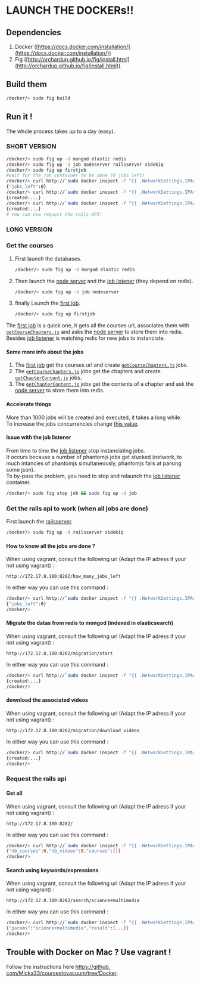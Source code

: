 # LAUNCH THE DOCKERs!!

## Dependencies

1. Docker ([https://docs.docker.com/installation/](https://docs.docker.com/installation/))
2. Fig ([http://orchardup.github.io/fig/install.html](http://orchardup.github.io/fig/install.html))

## Build them

```bash
/docker/> sudo fig build
```

## Run it !

The whole process takes up to a day (easy).  

### SHORT VERSION

```bash
/docker/> sudo fig up -d mongod elastic redis
/docker/> sudo fig up -d job nodeserver railsserver sidekiq
/docker/> sudo fig up firstjob
#wait for the job container to be done (0 jobs left)
/docker/> curl http://`sudo docker inspect -f "{{ .NetworkSettings.IPAddress }}" coursestovacuum_railsserver_1`:8282/how_many_jobs_left
{"jobs_left":0}
/docker/> curl http://`sudo docker inspect -f "{{ .NetworkSettings.IPAddress }}" coursestovacuum_railsserver_1`:8282/migration/start
{created:...}
/docker/> curl http://`sudo docker inspect -f "{{ .NetworkSettings.IPAddress }}" coursestovacuum_railsserver_1`:8282/migration/download_videos
{created:...}
# You can now request the rails API!
```

### LONG VERSION

### Get the courses

1. First launch the databases.  

    ```bash
    /docker/> sudo fig up -d mongod elastic redis
    ```
2. Then launch the [node server][nserver] and the [job listener][job] (they depend on redis).  

    ```bash
    /docker/> sudo fig up -d job nodeserver
    ```
3. finally Launch the [first job][gcourses].  

    ```bash
    /docker/> sudo fig up firstjob
    ```

The [first job][gcourses] is a quick one, it gets all the courses url, associates them with [`getCourseChapters.js`][gcchapters] and asks the [node server][nserver] to store them into redis.  
Besides [job listener][job] is watching redis for new jobs to instanciate.  

#### Some more info about the jobs

1. The [first job][gcourses] get the courses url and create [`getCourseChapters.js`][gcchapters] jobs.  
2. The [`getCourseChapters.js`][gcchapters] jobs get the chapters and create [`getChapterContent.js`][gcccontent] jobs.  
3. The [`getChapterContent.js`][gcccontent] jobs get the contents of a chapter and ask the [node server][nserver] to store them into redis.  

#### Accelerate things

More than 1000 jobs will be created and executed, it takes a long while.  
To increase the jobs concurrencies change [this value](https://github.com/Micka33/coursestovacuum/blob/Docker/docker/src/job_listener/listenForJobs.js#L29).  

#### Issue with the job listener

From time to time the [job listener][job] stop instanciating jobs.  
It occurs because a number of phantomjs jobs get stucked (network, to much intancies of phantomjs simultaneously, phantomjs fails at parsing some json).  
To by-pass the problem, you need to stop and relaunch the [job listener][job] container.  

```bash
/docker/> sudo fig stop job && sudo fig up -d job
```

### Get the rails api to work (when all jobs are done)

First launch the [railsserver](https://github.com/Micka33/coursestovacuum/tree/Docker/docker/src/rails/elasticsearh_api).  

```bash
/docker/> sudo fig up -d railsserver sidekiq
```


#### How to know all the jobs are done ?
When using vagrant, consult the following url (Adapt the IP adress if your not using vagrant) :
```
http://172.17.8.100:8282/how_many_jobs_left
```

In either way you can use this command :
```bash
/docker/> curl http://`sudo docker inspect -f "{{ .NetworkSettings.IPAddress }}" coursestovacuum_railsserver_1`:8282/how_many_jobs_left
{"jobs_left":0}
/docker/>
```

#### Migrate the datas from redis to mongod (indexed in elasticsearch)
When using vagrant, consult the following url (Adapt the IP adress if your not using vagrant) :
```
http://172.17.8.100:8282/migration/start
```

In either way you can use this command :
```bash
/docker/> curl http://`sudo docker inspect -f "{{ .NetworkSettings.IPAddress }}" coursestovacuum_railsserver_1`:8282/migration/start
{created:...}
/docker/>
```

#### download the associated videos
When using vagrant, consult the following url (Adapt the IP adress if your not using vagrant) :
```
http://172.17.8.100:8282/migration/download_videos
```

In either way you can use this command :
```bash
/docker/> curl http://`sudo docker inspect -f "{{ .NetworkSettings.IPAddress }}" coursestovacuum_railsserver_1`:8282/migration/download_videos
{created:...}
/docker/>
```

### Request the rails api

#### Get all
When using vagrant, consult the following url (Adapt the IP adress if your not using vagrant) :
```
http://172.17.8.100:8282/
```

In either way you can use this command :
```bash
/docker/> curl http://`sudo docker inspect -f "{{ .NetworkSettings.IPAddress }}" coursestovacuum_railsserver_1`:8282/
{"nb_courses":0,"nb_videos":0,"courses":[]}
/docker/>
```

#### Search using keywords/expressions

When using vagrant, consult the following url (Adapt the IP adress if your not using vagrant) :
```
http://172.17.8.100:8282/search/science+multimedia
```

In either way you can use this command :
```bash
/docker/> curl http://`sudo docker inspect -f "{{ .NetworkSettings.IPAddress }}" coursestovacuum_railsserver_1`:8282/search/science+multimedia
{"params":"science+multimedia","result":[...]}
/docker/>
```



## Trouble with Docker on Mac ? Use vagrant !

Follow the instructions here [https://github.  com/Micka33/coursestovacuum/tree/Docker](https://github.com/Micka33/coursestovacuum/tree/Docker).  


[job]: https://github.com/Micka33/coursestovacuum/blob/Docker/docker/src/job_listener/listenForJobs.js

[nserver]: https://github.com/Micka33/coursestovacuum/blob/Docker/docker/src/node/server.js

[gcourses]: https://github.com/Micka33/coursestovacuum/blob/Docker/docker/src/getCourses.js

[gcchapters]: https://github.com/Micka33/coursestovacuum/blob/Docker/docker/src/getCourseChapters.js

[gcccontent]: https://github.com/Micka33/coursestovacuum/blob/Docker/docker/src/getChapterContent.js
